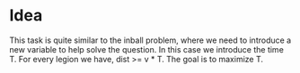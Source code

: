 # Idea

This task is quite similar to the inball problem, where we need to introduce a new variable to help solve the question. In this case we introduce the time T. For every legion we have, dist >= v * T. The goal is to maximize T.